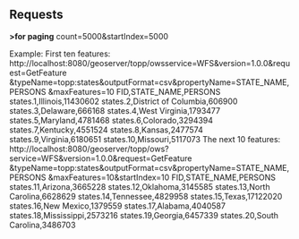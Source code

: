## Requests

**>for paging** count=5000&startIndex=5000

Example:
First ten features:
http://localhost:8080/geoserver/topp/owsservice=WFS&version=1.0.0&request=GetFeature
&typeName=topp:states&outputFormat=csv&propertyName=STATE_NAME,PERSONS
&maxFeatures=10
FID,STATE_NAME,PERSONS
states.1,Illinois,11430602
states.2,District of Columbia,606900
states.3,Delaware,666168
states.4,West Virginia,1793477
states.5,Maryland,4781468
states.6,Colorado,3294394
states.7,Kentucky,4551524
states.8,Kansas,2477574
states.9,Virginia,6180651
states.10,Missouri,5117073
The next 10 features:
http://localhost:8080/geoserver/topp/ows?service=WFS&version=1.0.0&request=GetFeature
&typeName=topp:states&outputFormat=csv&propertyName=STATE_NAME,PERSONS
&maxFeatures=10&startIndex=10
FID,STATE_NAME,PERSONS
states.11,Arizona,3665228
states.12,Oklahoma,3145585
states.13,North Carolina,6628629
states.14,Tennessee,4829958
states.15,Texas,17122020
states.16,New Mexico,1379559
states.17,Alabama,4040587
states.18,Mississippi,2573216
states.19,Georgia,6457339
states.20,South Carolina,3486703
